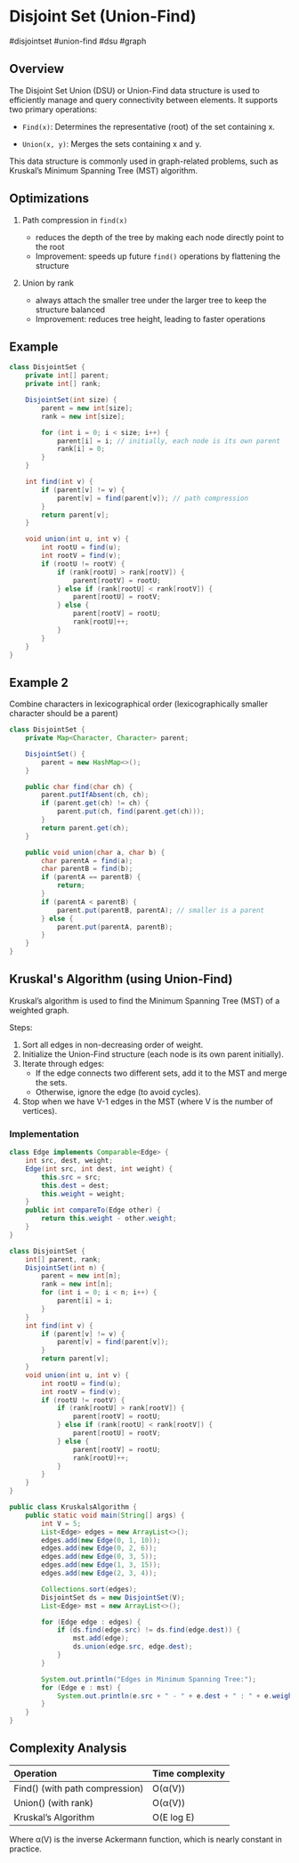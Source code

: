 # Disjoint Set (Union-Find)

#disjointset #union-find #dsu #graph

## Overview

The Disjoint Set Union (DSU) or Union-Find data structure is used to efficiently manage and query connectivity between elements. It supports two primary operations:

- `Find(x)`: Determines the representative (root) of the set containing x.

- `Union(x, y)`: Merges the sets containing x and y.

This data structure is commonly used in graph-related problems, such as Kruskal’s Minimum Spanning Tree (MST) algorithm.

## Optimizations

1. Path compression in `find(x)`
    - reduces the depth of the tree by making each node directly point to the root
    - Improvement: speeds up future `find()` operations by flattening the structure

2. Union by rank
    - always attach the smaller tree under the larger tree to keep the structure balanced
    - Improvement: reduces tree height, leading to faster operations

## Example

```java
class DisjointSet {
    private int[] parent;
    private int[] rank;

    DisjointSet(int size) {
        parent = new int[size];
        rank = new int[size];

        for (int i = 0; i < size; i++) {
            parent[i] = i; // initially, each node is its own parent
            rank[i] = 0;
        }
    }

    int find(int v) {
        if (parent[v] != v) {
            parent[v] = find(parent[v]); // path compression
        }
        return parent[v];
    }

    void union(int u, int v) {
        int rootU = find(u);
        int rootV = find(v);
        if (rootU != rootV) {
            if (rank[rootU] > rank[rootV]) {
                parent[rootV] = rootU;
            } else if (rank[rootU] < rank[rootV]) {
                parent[rootU] = rootV;
            } else {
                parent[rootV] = rootU;
                rank[rootU]++;
            }
        }
    }
}
```

## Example 2
Combine characters in lexicographical order (lexicographically smaller character should be a parent)

```java
class DisjointSet {
    private Map<Character, Character> parent;

    DisjointSet() {
        parent = new HashMap<>();
    }

    public char find(char ch) {
        parent.putIfAbsent(ch, ch);
        if (parent.get(ch) != ch) {
            parent.put(ch, find(parent.get(ch)));
        }
        return parent.get(ch);
    }

    public void union(char a, char b) {
        char parentA = find(a);
        char parentB = find(b);
        if (parentA == parentB) {
            return;
        }
        if (parentA < parentB) {
            parent.put(parentB, parentA); // smaller is a parent
        } else {
            parent.put(parentA, parentB);
        }
    }
}
```


## Kruskal's Algorithm (using Union-Find)

Kruskal’s algorithm is used to find the Minimum Spanning Tree (MST) of a weighted graph.

Steps:
1. Sort all edges in non-decreasing order of weight.
2. Initialize the Union-Find structure (each node is its own parent initially).
3. Iterate through edges:
    - If the edge connects two different sets, add it to the MST and merge the sets.
    - Otherwise, ignore the edge (to avoid cycles).
4. Stop when we have V-1 edges in the MST (where V is the number of vertices).

### Implementation

```java
class Edge implements Comparable<Edge> {
    int src, dest, weight;
    Edge(int src, int dest, int weight) {
        this.src = src;
        this.dest = dest;
        this.weight = weight;
    }
    public int compareTo(Edge other) {
        return this.weight - other.weight;
    }
}

class DisjointSet {
    int[] parent, rank;
    DisjointSet(int n) {
        parent = new int[n];
        rank = new int[n];
        for (int i = 0; i < n; i++) {
            parent[i] = i;
        }
    }
    int find(int v) {
        if (parent[v] != v) {
            parent[v] = find(parent[v]);
        }
        return parent[v];
    }
    void union(int u, int v) {
        int rootU = find(u);
        int rootV = find(v);
        if (rootU != rootV) {
            if (rank[rootU] > rank[rootV]) {
                parent[rootV] = rootU;
            } else if (rank[rootU] < rank[rootV]) {
                parent[rootU] = rootV;
            } else {
                parent[rootV] = rootU;
                rank[rootU]++;
            }
        }
    }
}

public class KruskalsAlgorithm {
    public static void main(String[] args) {
        int V = 5;
        List<Edge> edges = new ArrayList<>();
        edges.add(new Edge(0, 1, 10));
        edges.add(new Edge(0, 2, 6));
        edges.add(new Edge(0, 3, 5));
        edges.add(new Edge(1, 3, 15));
        edges.add(new Edge(2, 3, 4));

        Collections.sort(edges);
        DisjointSet ds = new DisjointSet(V);
        List<Edge> mst = new ArrayList<>();

        for (Edge edge : edges) {
            if (ds.find(edge.src) != ds.find(edge.dest)) {
                mst.add(edge);
                ds.union(edge.src, edge.dest);
            }
        }

        System.out.println("Edges in Minimum Spanning Tree:");
        for (Edge e : mst) {
            System.out.println(e.src + " - " + e.dest + " : " + e.weight);
        }
    }
}
```

## Complexity Analysis

| Operation |   Time complexity |
| :--- | :--- |
| Find() (with path compression) | O(α(V)) |
| Union() (with rank) | O(α(V)) |
| Kruskal’s Algorithm | O(E log E) |

Where α(V) is the inverse Ackermann function, which is nearly constant in practice.
